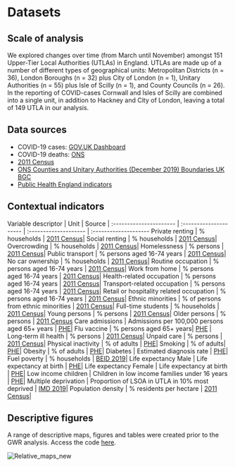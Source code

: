 # Datasets

## Scale of analysis

We explored changes over time (from March until November) amongst 151 Upper-Tier Local Authorities (UTLAs) in England. UTLAs are made up of a number of different types of geographical units: Metropolitan Districts (n = 36), London Boroughs (n = 32) plus City of London (n = 1), Unitary Authorities (n = 55) plus Isle of Scilly (n = 1), and County Councils (n = 26). In the reporting of COVID-cases Cornwall and Isles of Scilly are combined into a single unit, in addition to Hackney and City of London, leaving a total of 149 UTLA in our analysis.

## Data sources
* COVID-19 cases: [GOV.UK Dashboard](https://coronavirus.data.gov.uk)
* COVID-19 deaths: [ONS](https://www.ons.gov.uk/datasets/weekly-deaths-local-authority/editions/time-series/versions)
* [2011 Census](https://www.nomisweb.co.uk/census/2011)
* [ONS Counties and Unitary Authorities (December 2019) Boundaries UK BGC](https://geoportal.statistics.gov.uk/datasets/29827d4c079349888acd7db3f84e3449_0)
* [Public Health England indicators](https://fingertips.phe.org.uk/)

## Contextual indicators

Variable  descriptor   | Unit                  | Source               |
:---------------------- | :--------------------- | :--------------------  | :-------------------- 
Private renting        | % households          | [2011 Census](https://www.nomisweb.co.uk/census/2011)|
Social renting         | % households          | [2011 Census](https://www.nomisweb.co.uk/census/2011)|
Overcrowding           | % households          | [2011 Census](https://www.nomisweb.co.uk/census/2011)|
Homelessness           | % persons             | [2011 Census](https://www.nomisweb.co.uk/census/2011)|
Public transport       | % persons aged 16-74 years | [2011 Census](https://www.nomisweb.co.uk/census/2011)|
No car ownership       | % households          | [2011 Census](https://www.nomisweb.co.uk/census/2011)|
Routine occupation     | % persons aged 16-74 years | [2011 Census](https://www.nomisweb.co.uk/census/2011)|
Work from home | % persons aged 16-74 years | [2011 Census](https://www.nomisweb.co.uk/census/2011)|
Health-related occupation | % persons aged 16-74 years | [2011 Census](https://www.nomisweb.co.uk/census/2011)|
Transport-related occupation | % persons aged 16-74 years | [2011 Census](https://www.nomisweb.co.uk/census/2011)|
Retail or hospitality related occupation | % persons aged 16-74 years | [2011 Census](https://www.nomisweb.co.uk/census/2011)|
Ethnic minorities      | % of persons from ethnic minorities | [2011 Census](https://www.nomisweb.co.uk/census/2011)|
Full-time students     | % households          | [2011 Census](https://www.nomisweb.co.uk/census/2011)|
Young persons          | % persons             | [2011 Census](https://www.nomisweb.co.uk/census/2011)|
Older persons          | % persons             | [2011 Census](https://www.nomisweb.co.uk/census/2011)
Care admissions        | Admissions per 100,000 persons aged 65+ years | [PHE](https://fingertips.phe.org.uk/)|
Flu vaccine            | % persons aged 65+ years| [PHE](https://fingertips.phe.org.uk/) |
Long-term ill health   | % persons             | [2011 Census](https://www.nomisweb.co.uk/census/2011)|
Unpaid care            | % persons             | [2011 Census](https://www.nomisweb.co.uk/census/2011)|
Physical inactivity    | % of adults | [PHE](https://fingertips.phe.org.uk/)|
Smoking                | % of adults| [PHE](https://fingertips.phe.org.uk/)|
Obesity                | % of adults | [PHE](https://fingertips.phe.org.uk/)|
Diabetes               | Estimated diagnosis rate | [PHE](https://fingertips.phe.org.uk/)|
Fuel poverty           | % households | [BEID 2019](https://www.gov.uk/government/collections/fuel-poverty-statistics)|
Life expectancy Male   | Life expectancy at birth | [PHE](https://fingertips.phe.org.uk/)|
Life expectancy Female | Life expectancy at birth | [PHE](https://fingertips.phe.org.uk/)|
Low income children    | Children in low income families under 16 years | [PHE](https://fingertips.phe.org.uk/)|
Multiple deprivation   | Proportion of LSOA in UTLA in 10% most deprived | [IMD 2019](https://www.gov.uk/government/statistics/english-indices-of-deprivation-2019)|
Population density | % residents per hectare | [2011 Census](https://www.nomisweb.co.uk/census/2011)|

## Descriptive figures

A range of descriptive maps, figures and tables were created prior to the GWR analysis. Access the code [here](https://github.com/fcorowe/covid19_hi/blob/main/data/descriptive_maps_tables.Rmd). 

![Relative_maps_new](https://user-images.githubusercontent.com/57355504/101910584-09899e80-3bb7-11eb-85ff-1577393c3a6b.jpg)


